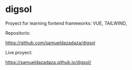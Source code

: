 # digsol
Proyect for learning fontend frameworks: VUE, TAILWIND,

Repositorio:

https://github.com/samueldazadaza/digsol

Live proyect:

https://samueldazadaza.github.io/digsol/
